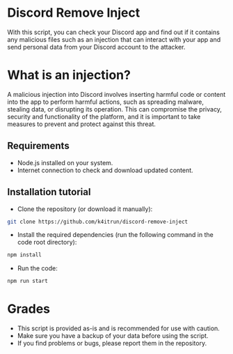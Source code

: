 # Discord Remove Inject

With this script, you can check your Discord app and find out if it contains any malicious files such as an injection that can interact with your app and send personal data from your Discord account to the attacker.

# What is an injection?

A malicious injection into Discord involves inserting harmful code or content into the app to perform harmful actions, such as spreading malware, stealing data, or disrupting its operation. This can compromise the privacy, security and functionality of the platform, and it is important to take measures to prevent and protect against this threat.

## Requirements

- Node.js installed on your system.
- Internet connection to check and download updated content.

## Installation tutorial

* Clone the repository (or download it manually):
```sh
git clone https://github.com/k4itrun/discord-remove-inject
```

* Install the required dependencies (run the following command in the code root directory):
```sh
npm install
```

* Run the code:
```sh
npm run start
```

# Grades
* This script is provided as-is and is recommended for use with caution.
* Make sure you have a backup of your data before using the script.
* If you find problems or bugs, please report them in the repository.
